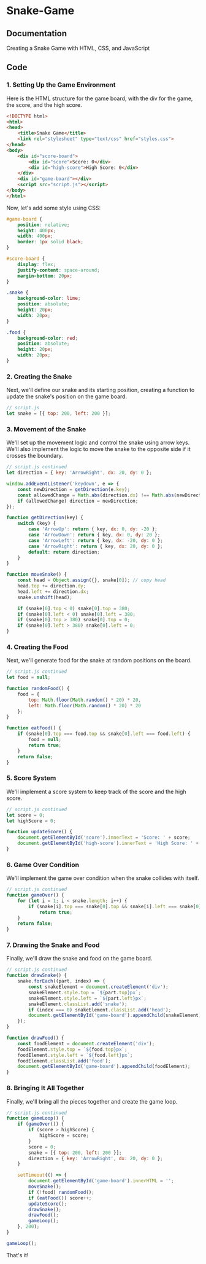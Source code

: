 # Snake-Game


## Documentation

Creating a Snake Game with HTML, CSS, and JavaScript

## Code

### 1. Setting Up the Game Environment

Here is the HTML structure for the game board, 
with the div for the game, the score, and the high score.

```html
<!DOCTYPE html>
<html>
<head>
    <title>Snake Game</title>
    <link rel="stylesheet" type="text/css" href="styles.css">
</head>
<body>
    <div id="score-board">
        <div id="score">Score: 0</div>
        <div id="high-score">High Score: 0</div>
    </div>
    <div id="game-board"></div>
    <script src="script.js"></script>
</body>
</html>
```

Now, let's add some style using CSS:

```CSS
#game-board {
    position: relative;
    height: 400px;
    width: 400px;
    border: 1px solid black;
}

#score-board {
    display: flex;
    justify-content: space-around;
    margin-bottom: 20px;
}

.snake {
    background-color: lime;
    position: absolute;
    height: 20px;
    width: 20px;
}

.food {
    background-color: red;
    position: absolute;
    height: 20px;
    width: 20px;
}
```

### 2. Creating the Snake
Next, we'll define our snake and its starting position, 
creating a function to update the snake's position on the game board.

```JavaScript
// script.js
let snake = [{ top: 200, left: 200 }];
```

### 3. Movement of the Snake
We'll set up the movement logic and control the snake using arrow keys. 
We'll also implement the logic to move the snake to the opposite side 
if it crosses the boundary.

```JavaScript
// script.js continued
let direction = { key: 'ArrowRight', dx: 20, dy: 0 };

window.addEventListener('keydown', e => {
    const newDirection = getDirection(e.key);
    const allowedChange = Math.abs(direction.dx) !== Math.abs(newDirection.dx);
    if (allowedChange) direction = newDirection;
});

function getDirection(key) {
    switch (key) {
        case 'ArrowUp': return { key, dx: 0, dy: -20 };
        case 'ArrowDown': return { key, dx: 0, dy: 20 };
        case 'ArrowLeft': return { key, dx: -20, dy: 0 };
        case 'ArrowRight': return { key, dx: 20, dy: 0 };
        default: return direction;
    }
}

function moveSnake() {
    const head = Object.assign({}, snake[0]); // copy head
    head.top += direction.dy;
    head.left += direction.dx;
    snake.unshift(head);

    if (snake[0].top < 0) snake[0].top = 380;
    if (snake[0].left < 0) snake[0].left = 380;
    if (snake[0].top > 380) snake[0].top = 0;
    if (snake[0].left > 380) snake[0].left = 0;
}
```

### 4. Creating the Food
Next, we'll generate food for the snake at random positions on the board.

```JavaScript
// script.js continued
let food = null;

function randomFood() {
    food = {
        top: Math.floor(Math.random() * 20) * 20,
        left: Math.floor(Math.random() * 20) * 20
    };
}

function eatFood() {
    if (snake[0].top === food.top && snake[0].left === food.left) {
        food = null;
        return true;
    }
    return false;
}
```

### 5. Score System
We'll implement a score system to keep track of the score and the high score.

```JavaScript
// script.js continued
let score = 0;
let highScore = 0;

function updateScore() {
    document.getElementById('score').innerText = 'Score: ' + score;
    document.getElementById('high-score').innerText = 'High Score: ' + highScore;
}
```

### 6. Game Over Condition
We'll implement the game over condition when the snake collides with itself.

```JavaScript
// script.js continued
function gameOver() {
    for (let i = 1; i < snake.length; i++) {
        if (snake[i].top === snake[0].top && snake[i].left === snake[0].left)
            return true;
    }
    return false;
}
```

### 7. Drawing the Snake and Food
Finally, we'll draw the snake and food on the game board.

```JavaScript
// script.js continued
function drawSnake() {
    snake.forEach((part, index) => {
        const snakeElement = document.createElement('div');
        snakeElement.style.top = `${part.top}px`;
        snakeElement.style.left = `${part.left}px`;
        snakeElement.classList.add('snake');
        if (index === 0) snakeElement.classList.add('head');
        document.getElementById('game-board').appendChild(snakeElement);
    });
}

function drawFood() {
    const foodElement = document.createElement('div');
    foodElement.style.top = `${food.top}px`;
    foodElement.style.left = `${food.left}px`;
    foodElement.classList.add('food');
    document.getElementById('game-board').appendChild(foodElement);
}
```

### 8. Bringing It All Together
Finally, we'll bring all the pieces together and create the game loop.

```JavaScript
// script.js continued
function gameLoop() {
    if (gameOver()) {
        if (score > highScore) {
            highScore = score;
        }
        score = 0;
        snake = [{ top: 200, left: 200 }];
        direction = { key: 'ArrowRight', dx: 20, dy: 0 };
    }

    setTimeout(() => {
        document.getElementById('game-board').innerHTML = '';
        moveSnake();
        if (!food) randomFood();
        if (eatFood()) score++;
        updateScore();
        drawSnake();
        drawFood();
        gameLoop();
    }, 200);
}

gameLoop();
```

That's it!






